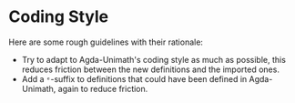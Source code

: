 # Coding Style

Here are some rough guidelines with their rationale:

- Try to adapt to Agda-Unimath's coding style as much as possible, this reduces
  friction between the new definitions and the imported ones.
- Add a `ᵉ`-suffix to definitions that could have been defined in Agda-Unimath,
  again to reduce friction.
